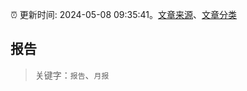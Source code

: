 :alarm_clock: 更新时间: 2024-05-08 09:35:41。[文章来源](/README.md)、[文章分类](/TAGS.md)

## 报告


> 关键字：`报告`、`月报`



